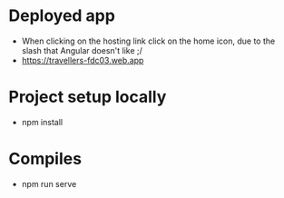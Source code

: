 # Deployed app
* When clicking on the hosting link click on the home icon, due to the slash that Angular doesn't like ;/
* https://travellers-fdc03.web.app
# Project setup locally
* npm install   
# Compiles
* npm run serve
